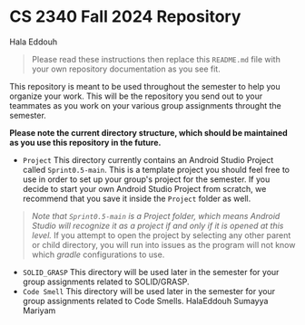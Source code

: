 # CS 2340 Fall 2024 Repository

Hala Eddouh

> Please read these instructions then replace this `README.md` file with your own repository documentation as you see fit.

This repository is meant to be used throughout the semester to help you organize your work. This will be the repository you send out to your teammates as you work on your various group assignments throught the semester.

**Please note the current directory structure, which should be maintained as you use this repository in the future.**
- `Project` This directory currently contains an Android Studio Project called `Sprint0.5-main`. This is a template project you should feel free to use in order to set up your group's project for the semester. If you decide to start your own Android Studio Project from scratch, we recommend that you save it inside the `Project` folder as well.
> *Note that `Sprint0.5-main` is a Project folder, which means Android Studio will recognize it as a project if and only if it is opened at this level.* If you attempt to open the project by selecting any other parent or child directory, you will run into issues as the program will not know which *gradle* configurations to use.
- `SOLID_GRASP` This directory will be used later in the semester for your group assignments related to SOLID/GRASP.
- `Code Smell` This directory will be used later in the semester for your group assignments related to Code Smells.
HalaEddouh
Sumayya Mariyam

